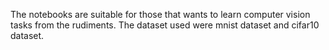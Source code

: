 The notebooks are suitable for those that wants to learn computer vision tasks from the rudiments. The dataset used were mnist dataset and cifar10 dataset. 
